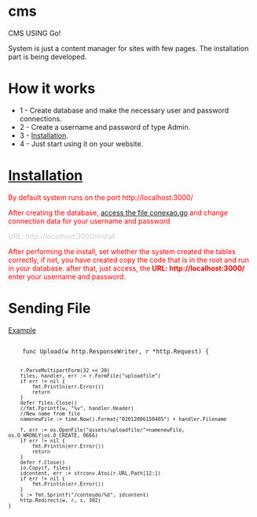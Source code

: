 # cms
CMS USING Go!

System is just a content manager for sites with few pages.
The installation part is being developed.

<h1><b>How it works</b></h1>
<ul>
  <li> 1 - Create database and make the necessary user and password connections.</li>
  <li> 2 - Create a username and password of type Admin.</li>
  <li> 3 - <a href="#install">Installation</a>.</li>
  <li> 4 - Just start using it on your website.</li>
</ul>

<h1><b> <a href="#installation">Installation</a></b></h1>
<div id="install" style="color:red;">
	<p style="color:red;">By default system runs on the port http://localhost:3000/</p>
	<p>After creating the database, <a href="https://github.com/DiegoSantosWS/cms/blob/master/cone/conexao.go#L15">access the file conexao.go</a> and change connection data for your username and password</p>
	<div id='installation'>
		<p style="color:#ccc;">URL: http://localhost:3000/install</p>
		<p>
		After performing the install, set whether the system created the tables correctly, if not,
		you have created copy the code that is in the root and run in your database.
		after that, just access, the<b> URL: http://localhost:3000/</b> enter your username and password.
		</p>
	</div>
</div>

<h1><b>Sending File</b></h1>
<p><a href="https://github.com/DiegoSantosWS/cms/blob/master/models/apis.go#L256">Example</a></p>
<code>
	func Upload(w http.ResponseWriter, r *http.Request) {

		r.ParseMultipartForm(32 << 20)
		files, handler, err := r.FormFile("uploadfile")
		if err != nil {
			fmt.Println(err.Error())
			return
		}
		defer files.Close()
		//fmt.Fprintf(w, "%v", handler.Header)
		//New name from file
		namenewFile := time.Now().Format("02012006150405") + handler.Filename

		f, err := os.OpenFile("assets/uploadfile/"+namenewFile, os.O_WRONLY|os.O_CREATE, 0666)
		if err != nil {
			fmt.Println(err.Error())
			return
		}
		defer f.Close()
		io.Copy(f, files)
		idcontent, err := strconv.Atoi(r.URL.Path[12:])
		if err != nil {
			fmt.Println(err.Error())
		}
		s := fmt.Sprintf("/conteudo/%d", idcontent)
		http.Redirect(w, r, s, 302)
	}
</code>